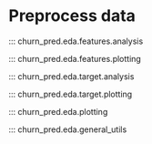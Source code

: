 # Preprocess data

::: churn_pred.eda.features.analysis

::: churn_pred.eda.features.plotting

::: churn_pred.eda.target.analysis

::: churn_pred.eda.target.plotting

::: churn_pred.eda.plotting

::: churn_pred.eda.general_utils